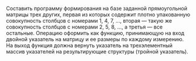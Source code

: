 Составить программу формирования на базе заданной прямоугольной матрицы трех других, первая из которых содержит плотно упакованную совокупность столбцов с номерами 1, 4, 7, …, вторая — такую же совокупность столбцов с номерами 2, 5, 8, …, а третья — все остальные. 
Операцию оформить как функцию, принимающую на вход двойной указатель на матрицу и ее размеры по каждому измерению. 
На выход функция должна вернуть указатель на трехэлементный массив указателей на результирующие структуры (тройной указатель).